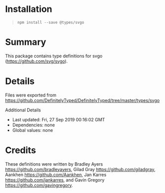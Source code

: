 # Installation
> `npm install --save @types/svgo`

# Summary
This package contains type definitions for svgo (https://github.com/svg/svgo).

# Details
Files were exported from https://github.com/DefinitelyTyped/DefinitelyTyped/tree/master/types/svgo

Additional Details
 * Last updated: Fri, 27 Sep 2019 00:16:02 GMT
 * Dependencies: none
 * Global values: none

# Credits
These definitions were written by Bradley Ayers <https://github.com/bradleyayers>, Gilad Gray <https://github.com/giladgray>, Aankhen <https://github.com/Aankhen>, Jan Karres <https://github.com/jankarres>, and Gavin Gregory <https://github.com/gavingregory>.
